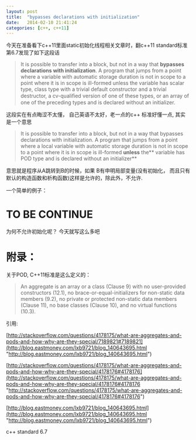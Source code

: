 ```yaml
---
layout: post
title:  "bypasses declarations with initialization"
date:   2014-02-10 21:41:24
categories: [c++, c++11]
---
```


今天在准备看下c++11里面static初始化线程相关文章时，翻c++11 standard标准第6.7发现了如下这段话

>It is possible to transfer into a block, but not in a way that **bypasses declarations with initialization**. A program that jumps from a point where a variable with automatic storage duration is not in scope to a point where it is in scope is ill-formed unless the variable has scalar type, class type with a trivial default constructor and a trivial destructor, a cv-qualiﬁed version of one of these types, or an array of one of the
preceding types and is declared without an initializer.

这段实在有点晦涩不太懂， 自己英语不太好，老一点的c++ 标准好懂一点, 其实是一个意思

>It is possible to transfer into a block, but not in a way that bypasses declarations with initialization. A program that jumps from a point where a local variable with automatic storage duration is not in scope to a point where it is in scope is ill-formed **unless** the** variable has POD type and is declared without an initializer**


意思就是程序从A跳转到B的时候，如果 B有申明局部变量(没有初始化， 而且只有默认的构造函数和析构函数)这样是允许的，除此外，不允许.

一个简单的例子：


<script type="syntaxhighlighter" class="brush: cpp"><![CDATA[
    switch (value)
    {
       // int a = 22227;  // 这边的初始化是不允许的  
       // 注意： 这里 c标准是允许的， 但是下面printf还是一个garbage值，
       // 具体什么原因，我需要再深究进去
	   int a; //声明变量是可以的

       case 1:
           printf("%d\n", a);
           break;
       default:
           printf("%d\n", a * a);
    }
]]></script>



# TO BE CONTINUE #
为何不允许初始化呢？ 今天就写这么多吧


# 附录：  #
关于POD, C++11标准是这么定义的：


> An aggregate is an array or a class (Clause 9) with no user-provided constructors (12.1), no brace-or-equal-initializers for non-static data members (9.2), no private or protected non-static data members (Clause 11), no base classes (Clause 10), and no virtual functions (10.3).


引用:

[http://stackoverflow.com/questions/4178175/what-are-aggregates-and-pods-and-how-why-are-they-special/7189821#7189821](http://blog.eastmoney.com/lxb9721/blog_140643695.html "http://blog.eastmoney.com/lxb9721/blog_140643695.html")

[http://stackoverflow.com/questions/4178175/what-are-aggregates-and-pods-and-how-why-are-they-special/4178176#4178176](http://stackoverflow.com/questions/4178175/what-are-aggregates-and-pods-and-how-why-are-they-special/4178176#4178176 "http://stackoverflow.com/questions/4178175/what-are-aggregates-and-pods-and-how-why-are-they-special/4178176#4178176")

[http://blog.eastmoney.com/lxb9721/blog_140643695.html](http://blog.eastmoney.com/lxb9721/blog_140643695.html "http://blog.eastmoney.com/lxb9721/blog_140643695.html")

c++ standard 6.7 